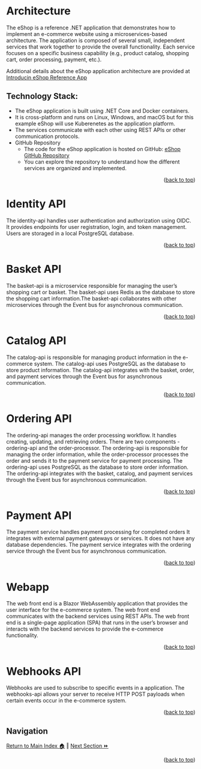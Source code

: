 Architecture
=============
The eShop is a reference .NET application that demonstrates how to implement an e-commerce website using a microservices-based architecture. The application is composed of several small, independent services that work together to provide the overall functionality. Each service focuses on a specific business capability (e.g., product catalog, shopping cart, order processing, payment, etc.).

Additional details about the eShop application architecture are provided at [Introducin eShop Reference App](https://learn.microsoft.com/en-us/dotnet/architecture/cloud-native/introduce-eshoponcontainers-reference-app)

## Technology Stack:
* The eShop application is built using .NET Core and Docker containers.
* It is cross-platform and runs on Linux, Windows, and macOS but for this example eShop will use Kuberenetes as the application platform.
* The services communicate with each other using REST APIs or other communication protocols.
* GitHub Repository
    * The code for the eShop application is hosted on GitHub: [eShop GitHub Repository](https://github.com/briandenicola/eshop)
    * You can explore the repository to understand how the different services are organized and implemented.
<p align="right">(<a href="#readme-top">back to top</a>)</p>

Identity API
=============
The identity-api handles user authentication and authorization using OIDC. It provides endpoints for user registration, login, and token management. Users are storaged in a local PostgreSQL database. 

<p align="right">(<a href="#readme-top">back to top</a>)</p>

Basket API
=============
The basket-api is a microservice responsible for managing the user’s shopping cart or basket. The basket-api uses Redis as the database to store the shopping cart information.The basket-api collaborates with other microservices through the Event bus for asynchronous communication.

<p align="right">(<a href="#readme-top">back to top</a>)</p>

Catalog API
=============
The catalog-api is responsible for managing product information in the e-commerce system.  The catalog-api uses PostgreSQL as the database to store product information. The catalog-api integrates with the basket, order, and payment services through the Event bus for asynchronous communication.

<p align="right">(<a href="#readme-top">back to top</a>)</p>

Ordering API
=============
The ordering-api manages the order processing workflow. It handles creating, updating, and retrieving orders. There are two components - ordering-api and the order-processor. The ordering-api is responsible for managing the order information, while the order-processor processes the order and sends it to the payment service for payment processing.  The ordering-api uses PostgreSQL as the database to store order information. The ordering-api integrates with the basket, catalog, and payment services through the Event bus for asynchronous communication.

<p align="right">(<a href="#readme-top">back to top</a>)</p>

Payment API
=============
The payment service handles payment processing for completed orders It integrates with external payment gateways or services. It does not have any database dependencies. The payment service integrates with the ordering service through the Event bus for asynchronous communication.

<p align="right">(<a href="#readme-top">back to top</a>)</p>

Webapp
=============
The web front end is a Blazor WebAssembly application that provides the user interface for the e-commerce system. The web front end communicates with the backend services using REST APIs. The web front end is a single-page application (SPA) that runs in the user’s browser and interacts with the backend services to provide the e-commerce functionality.
<p align="right">(<a href="#readme-top">back to top</a>)</p>

Webhooks API
=============
Webhooks are used to subscribe to specific events in a application.
The webhooks-api allows your server to receive HTTP POST payloads when certain events occur in the e-commerce system.

<p align="right">(<a href="#readme-top">back to top</a>)</p>

## Navigation

[Return to Main Index 🏠](../README.md) ‖
[Next Section ⏩](./prerequisites.md)
<p align="right">(<a href="#readme-top">back to top</a>)</p>